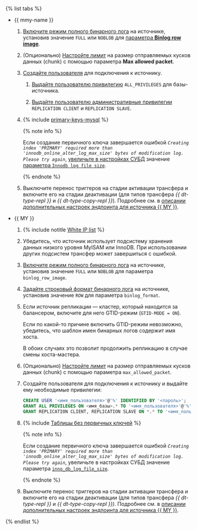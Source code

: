 {% list tabs %}

- {{ mmy-name }}
    
    1. [Включите режим полного бинарного лога](../../../../managed-mysql/operations/update.md#change-mysql-config) на источнике, установив значение `FULL` или `NOBLOB` для [параметра **Binlog row image**](https://dev.mysql.com/doc/refman/5.7/en/replication-options-binary-log.html#sysvar_binlog_row_image).
    
    1. (Опционально) [Настройте лимит](../../../../managed-mysql/operations/update.md#change-mysql-config) на размер отправляемых кусков данных (chunk) с помощью параметра **Max allowed packet**.
    
    1. [Создайте пользователя](../../../../managed-mysql/operations/cluster-users.md#adduser) для подключения к источнику.
        
        1. [Выдайте пользователю привилегию](../../../../managed-mysql/operations/grant.md#grant-privilege) `ALL_PRIVILEGES` для базы-источника.
        
        1. [Выдайте пользователю административные привилегии](../../../../managed-mysql/concepts/settings-list#setting-administrative-privileges) `REPLICATION CLIENT` и `REPLICATION SLAVE`.
    
    1. {% include [primary-keys-mysql](../../primary-keys-mysql.md) %}
    
       {% note info %}
    
       Если создание первичного ключа завершается ошибкой _`Creating index 'PRIMARY' required more than 'innodb_online_alter_log_max_size' bytes of modification log. Please try again`_, [увеличьте в настройках СУБД](../../../../managed-mysql/operations/update.md#change-mysql-config) значение [параметра `Innodb log file size`](https://dev.mysql.com/doc/refman/8.0/en/innodb-parameters.html#sysvar_innodb_log_file_size).
    
       {% endnote %}
    
    1. Выключите перенос триггеров на стадии активации трансфера и включите его на стадии деактивации (для типов трансфера _{{ dt-type-repl }}_ и _{{ dt-type-copy-repl }}_). Подробнее см. в [описании дополнительных настроек эндпоинта для источника {{ MY }}](../../../../data-transfer/operations/endpoint/source/mysql.md#additional-settings).

- {{ MY }}
    
    1. {% include notitle [White IP list](../../configure-white-ip.md) %}
    
    1. Убедитесь, что источник использует подсистему хранения данных низкого уровня MyISAM или InnoDB. При использовании других подсистем трансфер может завершиться с ошибкой.
    
    1. [Включите режим полного бинарного лога](https://dev.mysql.com/doc/refman/8.0/en/replication-options-binary-log.html#sysvar_binlog_row_image) на источнике, установив значение `FULL` или `NOBLOB` для параметра `binlog_row_image`.
    
    1. [Задайте строковый формат бинарного лога](https://dev.mysql.com/doc/refman/5.7/en/replication-options-binary-log.html#sysvar_binlog_format) на источнике, установив значение `ROW` для параметра `binlog_format`.
    
    1. Если источник репликации — кластер, который находится за балансером, включите для него GTID-режим (`GTID-MODE = ON`).
    
       Если по какой-то причине включить GTID-режим невозможно, убедитесь, что шаблон имен бинарных логов содержит имя хоста.
    
       В обоих случаях это позволит продолжить репликацию в случае смены хоста-мастера.
    
    1. (Опционально) [Настройте лимит](https://dev.mysql.com/doc/refman/8.0/en/server-system-variables.html#sysvar_max_allowed_packet) на размер отправляемых кусков данных (chunk) с помощью параметра `max_allowed_packet`.
    
    1. Создайте пользователя для подключения к источнику и выдайте ему необходимые привилегии:
    
        ```sql
        CREATE USER '<имя_пользователя>'@'%' IDENTIFIED BY '<пароль>';
        GRANT ALL PRIVILEGES ON <имя_базы>.* TO '<имя_пользователя>'@'%';
        GRANT REPLICATION CLIENT, REPLICATION SLAVE ON *.* TO '<имя_пользователя>'@'%';
        ```

    1. {% include [Таблицы без первичных ключей](../../primary-keys-mysql.md) %}
    
       {% note info %}
    
       Если создание первичного ключа завершается ошибкой _`Creating index 'PRIMARY' required more than 'innodb_online_alter_log_max_size' bytes of modification log. Please try again`_, увеличьте в настройках СУБД значение параметра [`inno_db_log_file_size`](https://dev.mysql.com/doc/refman/8.0/en/innodb-parameters.html#sysvar_innodb_log_file_size).
    
       {% endnote %}
    
    1. Выключите перенос триггеров на стадии активации трансфера и включите его на стадии деактивации (для типов трансфера _{{ dt-type-repl }}_ и _{{ dt-type-copy-repl }})_. Подробнее см. в [описании дополнительных настроек эндпоинта для источника {{ MY }}](../../../../data-transfer/operations/endpoint/source/mysql.md#additional-settings).

{% endlist %}